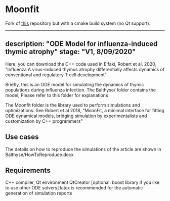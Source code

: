 # Moonfit
Fork of [this](https://gitlab.com/Moonfit/Balthyse/-/tree/master/Moonfit) repository but with a cmake build system (no Qt support). 


---
description: "ODE Model for influenza-induced thymic atrophy" 
stage: "V1, 8/09/2020"
---

Here, you can download the C++ code used in Elfaki, Robert et al. 2020, "Influenza A virus-induced thymus atrophy differentially affects dynamics of conventional and regulatory T cell development" 

Briefly, this is an ODE model for simulating the dynamics of thymic populations during influenza infection.
The Balthyse/ folder contains the model,
	Please refer to this folder for explanations

The Moonfit folder is the library used to perform simulations and optimizations. See Robert et al 2018, "MoonFit, a minimal interface for fitting ODE dynamical models, bridging simulation by experimentalists and customization by C++ programmers"

## Use cases

The details on how to reproduce the simulations of the article are shown in Balthyse/HowToReproduce.docx

## Requirements

C++ compiler, 
Qt environment
QtCreator 
[optional: boost library if you like to use other ODE solvers]
latex is recommended for the automatic generation of simulation reports
